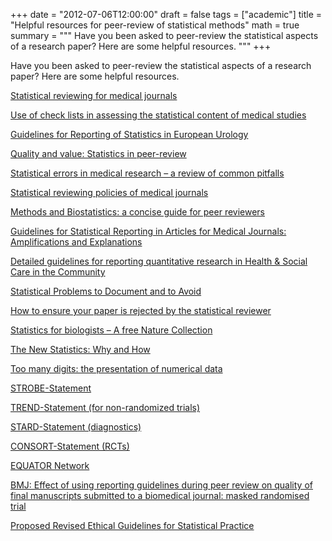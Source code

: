 +++
date = "2012-07-06T12:00:00"
draft = false
tags = ["academic"]
title = "Helpful resources for peer-review of statistical methods"
math = true
summary = """
Have you been asked to peer-review the statistical aspects of a research paper? Here are some helpful resources. 
"""
+++

Have you been asked to peer-review the statistical aspects of a research paper? Here are some helpful resources. 

[Statistical reviewing for medical journals](http://www.medicine.mcgill.ca/epidemiology/moodie/AGLM-HW/Altman1998.pdf)

[Use of check lists in assessing the statistical content of medical studies](http://www.ncbi.nlm.nih.gov/pmc/articles/PMC1339731/pdf/bmjcred00226-0028.pdf)

[Guidelines for Reporting of Statistics in European Urology](http://www.europeanurology.com/article/S0302-2838(14)00598-3/fulltext/guidelines-for-reporting-of-statistics-in-european-urology)

[Quality and value: Statistics in peer-review](http://www.nature.com/nature/peerreview/debate/nature04989.html)

[Statistical errors in medical research – a review of common pitfalls](http://www.isdbweb.org/documents/file/855_11.pdf)

[Statistical reviewing policies of medical journals](http://www.ncbi.nlm.nih.gov/pmc/articles/PMC1497035/)

[Methods and Biostatistics: a concise guide for peer reviewers](http://www.ncbi.nlm.nih.gov/pmc/articles/PMC3049416/)

[Guidelines for Statistical Reporting in Articles for Medical Journals: Amplifications and Explanations](http://annals.org/article.aspx?volume=108&page=266)

[Detailed guidelines for reporting quantitative research in Health & Social Care in the Community](http://onlinelibrary.wiley.com/doi/10.1111/j.1365-2524.2010.00961.x/abstract)

[Statistical Problems to Document and to Avoid](http://biostat.mc.vanderbilt.edu/wiki/Main/ManuscriptChecklist)

[How to ensure your paper is rejected by the statistical reviewer](http://onlinelibrary.wiley.com/doi/10.1111/j.1464-5491.2004.01443.x/abstract)

[Statistics for biologists – A free Nature Collection](http://blogs.nature.com/ofschemesandmemes/2015/02/09/statistics-for-biologists-a-free-nature-collection)

[The New Statistics: Why and How](http://pss.sagepub.com/content/25/1/7.full.pdf+html)

[Too many digits: the presentation of numerical data](http://adc.bmj.com/content/early/2015/04/15/archdischild-2014-307149.full)

[STROBE-Statement](http://www.strobe-statement.org/)

[TREND-Statement (for non-randomized trials)](http://www.cdc.gov/trendstatement/)

[STARD-Statement (diagnostics)](http://www.stard-statement.org/)

[CONSORT-Statement (RCTs)](http://www.consort-statement.org/)

[EQUATOR Network](http://www.equator-network.org/)

[BMJ: Effect of using reporting guidelines during peer review on quality of final manuscripts submitted to a biomedical journal: masked randomised trial](http://www.bmj.com/content/343/bmj.d6783)

[Proposed Revised Ethical Guidelines for Statistical Practice](http://community.amstat.org/blogs/michael-hawes/2015/08/19/proposed-revised-ethical-guidelines-for-statistical-practice)